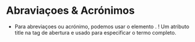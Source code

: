# Abraviaçoes & Acrónimos

- Para abreviaçoes ou acrónimo, podemos usar o elemento <abbr></abbr>.
! Um atributo title na tag  de abertura e usado para especificar o termo completo.